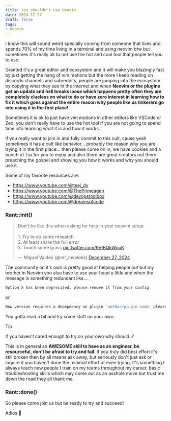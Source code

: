 ```yaml
---
title: You shouldn't use Neovim
date: 2024-12-27
draft: false
tags: 
- neovim
---
```

I know this will sound weird specially coming from someone that lives and spends 70% of my time living in a terminal and using neovim btw but sometimes it's really ok to not use the hot and cool tool that people tell you to use. 

Granted it's a great editor and ecosystem and it will make you blazingly fast by just getting the hang of vim motions but the more I keep reading on discords channels and subreddits, people are jumping into the ecosystem by copying what they see in the internet and when __Neovim or the plugins get an update and hell breaks loose which happens pretty often they are completely clueless on what to do or have zero interest in learning how to fix it which goes against the entire reason why people like us tinkerers go into using it in the first place!__


Sometimes it is ok to just have vim motions in other editors like VSCode or Zed, you don't really have to use the hot tool if you are not going to spend time into learning what it is and how it works. 

If you really want to join in and fully commit to this cult, cause yeah sometimes it has a cult like behavior... probably the reason why you are trying it in the first place... then please come on in, we have cookies and a bunch of `lua` for you to enjoy and also there are great creators out there preaching the gospel and showing you how it works and why you should use it.

Some of my favorite resources are:
- https://www.youtube.com/@teej_dv
- https://www.youtube.com/@ThePrimeagen
- https://www.youtube.com/@devopstoolbox
- https://www.youtube.com/@dreamsofcode

### Rant::init()

<blockquote class="twitter-tweet" data-dnt="true" data-theme="dark"><p lang="en" dir="ltr">Don&#39;t be like this when asking for help in your neovim setup.<br><br>1. Try to do some research <br>2. At least share the full error<br>3. Touch some grass <a href="https://t.co/9e1BQkWquK">pic.twitter.com/9e1BQkWquK</a></p>&mdash; Miguel Valdes (@mr_mvaldes) <a href="https://twitter.com/mr_mvaldes/status/1872700008623161798?ref_src=twsrc%5Etfw">December 27, 2024</a></blockquote> <script async src="https://platform.twitter.com/widgets.js" charset="utf-8"></script>

The community on it's own is pretty good at helping people out but my brother in Neovim you also have to use your head a little and when the message is something redundant like....

```bash
Option X has been deprecated, please remove it from your config
```

or
```bash
New version requires a depepdency on plugin 'author/plugin-name' please include it in your configuration
```

You gotta read a bit and try some stuff on your own. 

>[!tip] 
> If you haven't cared enough to try on your own why should I?

This is in general an __AWESOME skill to have as an engineer, be resourceful, don't be afraid to try and fail__.  If you truly did best effort it's still broken then by all means ask away, but seriously don't just ask or inquire if you haven't done the minimal effort of even trying.  It's something I always teach new people I train on my teams throughout my career, basic troubleshooting skills which may come out as an asshole move but trust me down the road they all thank me.

### Rant::done()

So please come join us but be ready to try and succeed!

Adios 👋
